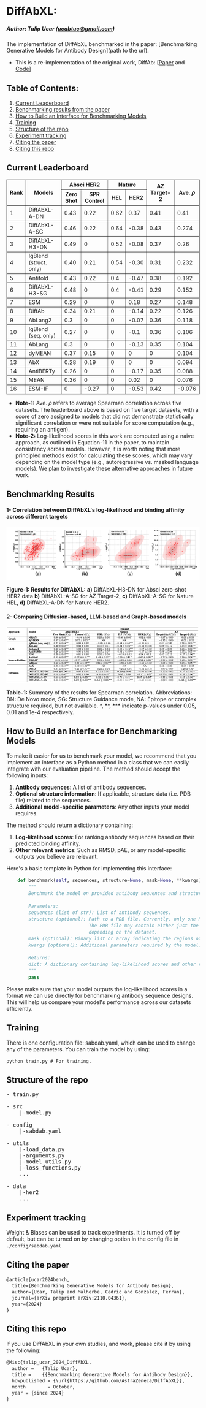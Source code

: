# DiffAbXL: 
##### Author: Talip Ucar (ucabtuc@gmail.com)

The implementation of DiffAbXL benchmarked in the paper: [Benchmarking Generative Models for Antibody Design](path to the url). 

- This is a re-implementation of the original work, DiffAb: [[Paper](https://www.biorxiv.org/content/10.1101/2022.07.10.499510v5.abstract) and [Code](https://github.com/luost26/diffab/tree/main?tab=readme-ov-file)]


## Table of Contents:

1. [Current Leaderboard](#current-leaderboard)
2. [Benchmarking results from the paper](#benchmarking-results)
3. [How to Build an Interface for Benchmarking Models](#how-to-build-an-interface-for-benchmarking-models)
4. [Training](#training)
5. [Structure of the repo](#structure-of-the-repo)
6. [Experiment tracking](#experiment-tracking)
7. [Citing the paper](#citing-the-paper)
8. [Citing this repo](#citing-this-repo)


## Current Leaderboard

<table border="1">
  <tr>
    <th rowspan="2">Rank</th>
    <th rowspan="2">Models</th>
    <th colspan="2">Absci HER2</th>
    <th colspan="2">Nature</th>
    <th rowspan="2">AZ Target-2</th>
    <th rowspan="2">Ave. 𝜌</th>
  </tr>
  <tr>
    <th>Zero Shot</th>
    <th>SPR Control</th>
    <th>HEL</th>
    <th>HER2</th>
  </tr>
  <tr>
    <td>1</td>
    <td>DiffAbXL-A-DN</td>
    <td>0.43</td>
    <td>0.22</td>
    <td>0.62</td>
    <td>0.37</td>
    <td>0.41</td>
    <td>0.41</td>
  </tr>
  <tr>
    <td>2</td>
    <td>DiffAbXL-A-SG</td>
    <td>0.46</td>
    <td>0.22</td>
    <td>0.64</td>
    <td>-0.38</td>
    <td>0.43</td>
    <td>0.274</td>
  </tr>
  <tr>
    <td>3</td>
    <td>DiffAbXL-H3-DN</td>
    <td>0.49</td>
    <td>0</td>
    <td>0.52</td>
    <td>-0.08</td>
    <td>0.37</td>
    <td>0.26</td>
  </tr>
  <tr>
    <td>4</td>
    <td>IgBlend (struct. only)</td>
    <td>0.40</td>
    <td>0.21</td>
    <td>0.54</td>
    <td>-0.30</td>
    <td>0.31</td>
    <td>0.232</td>
  </tr>
  <tr>
    <td>5</td>
    <td>Antifold</td>
    <td>0.43</td>
    <td>0.22</td>
    <td>0.4</td>
    <td>-0.47</td>
    <td>0.38</td>
    <td>0.192</td>
  </tr>
  <tr>
    <td>6</td>
    <td>DiffAbXL-H3-SG</td>
    <td>0.48</td>
    <td>0</td>
    <td>0.4</td>
    <td>-0.41</td>
    <td>0.29</td>
    <td>0.152</td>
  </tr>
  <tr>
    <td>7</td>
    <td>ESM</td>
    <td>0.29</td>
    <td>0</td>
    <td>0</td>
    <td>0.18</td>
    <td>0.27</td>
    <td>0.148</td>
  </tr>
  <tr>
    <td>8</td>
    <td>DiffAb</td>
    <td>0.34</td>
    <td>0.21</td>
    <td>0</td>
    <td>-0.14</td>
    <td>0.22</td>
    <td>0.126</td>
  </tr>
  <tr>
    <td>9</td>
    <td>AbLang2</td>
    <td>0.3</td>
    <td>0</td>
    <td>0</td>
    <td>-0.07</td>
    <td>0.36</td>
    <td>0.118</td>
  </tr>
  <tr>
    <td>10</td>
    <td>IgBlend (seq. only)</td>
    <td>0.27</td>
    <td>0</td>
    <td>0</td>
    <td>-0.1</td>
    <td>0.36</td>
    <td>0.106</td>
  </tr>
  <tr>
    <td>11</td>
    <td>AbLang</td>
    <td>0.3</td>
    <td>0</td>
    <td>0</td>
    <td>-0.13</td>
    <td>0.35</td>
    <td>0.104</td>
  </tr>
  <tr>
    <td>12</td>
    <td>dyMEAN</td>
    <td>0.37</td>
    <td>0.15</td>
    <td>0</td>
    <td>0</td>
    <td>0</td>
    <td>0.104</td>
  </tr>
  <tr>
    <td>13</td>
    <td>AbX</td>
    <td>0.28</td>
    <td>0.19</td>
    <td>0</td>
    <td>0</td>
    <td>0</td>
    <td>0.094</td>
  </tr>
  <tr>
    <td>14</td>
    <td>AntiBERTy</td>
    <td>0.26</td>
    <td>0</td>
    <td>0</td>
    <td>-0.17</td>
    <td>0.35</td>
    <td>0.088</td>
  </tr>
  <tr>
    <td>15</td>
    <td>MEAN</td>
    <td>0.36</td>
    <td>0</td>
    <td>0</td>
    <td>0.02</td>
    <td>0</td>
    <td>0.076</td>
  </tr>
  <tr>
    <td>16</td>
    <td>ESM-IF</td>
    <td>0</td>
    <td>-0.27</td>
    <td>0</td>
    <td>-0.53</td>
    <td>0.42</td>
    <td>-0.076</td>
  </tr>
</table>

- **Note-1:** Ave. 𝜌 refers to average Spearman correlation across five datasets. The leaderboard above is based on five target datasets, with a score of zero assigned to models that did not demonstrate statistically significant correlation or were not suitable for score computation (e.g., requiring an antigen).
- **Note-2:** Log-likelihood scores in this work are computed using a naive approach, as outlined in Equation-11 in the paper, to maintain consistency across models. However, it is worth noting that more principled methods exist for calculating these scores, which may vary depending on the model type (e.g., autoregressive vs. masked language models). We plan to investigate these alternative approaches in future work.

## Benchmarking Results
#### 1- Correlation between DiffAbXL's log-likelihood and binding affinity across different targets 

![Results-1](./assets/diffabxl_results1.png)

**Figure-1: Results for DiffAbXL:** **a)** DiffAbXL-H3-DN for Absci zero-shot HER2 data **b)** DiffAbXL-A-SG for AZ Target-2, **c)** DiffAbXL-A-SG for Nature HEL, **d)** DiffAbXL-A-DN for Nature HER2.

#### 2- Comparing Diffusion-based, LLM-based and Graph-based models     

![Results-2](./assets/diffabxl_results2.png)

**Table-1:** Summary of the results for Spearman correlation. Abbreviations: DN: De Novo mode, SG: Structure Guidance mode, NA: Epitope or complex structure required, but not available. *, **, *** indicate p-values under 0.05, 0.01 and 1e-4 respectively. 

## How to Build an Interface for Benchmarking Models
To make it easier for us to benchmark your model, we recommend that you implement an interface as a Python method in a class that we can easily integrate with our evaluation pipeline. The method should accept the following inputs:
1. **Antibody sequences**: A list of antibody sequences.
2. **Optional structure information**: If applicable, structure data (i.e. PDB file) related to the sequences.
3. **Additional model-specific parameters**: Any other inputs your model requires.

The method should return a dictionary containing:
1. **Log-likelihood scores**: For ranking antibody sequences based on their predicted binding affinity.
2. **Other relevant metrics**: Such as RMSD, pAE, or any model-specific outputs you believe are relevant.

Here's a basic template in Python for implementing this interface:

```python
    def benchmark(self, sequences, structure=None, mask=None, **kwargs):
        """
        Benchmark the model on provided antibody sequences and structures.

        Parameters:
        sequences (list of str): List of antibody sequences.
        structure (optional): Path to a PDB file. Currently, only one PDB file is provided per target dataset.
                              The PDB file may contain either just the antibody or an antibody-antigen complex,
                              depending on the dataset.
        mask (optional): Binary list or array indicating the regions of interest in the sequences for metric calculations.
        kwargs (optional): Additional parameters required by the model.

        Returns:
        dict: A dictionary containing log-likelihood scores and other relevant metrics.
        """
        pass
```

Please make sure that your model outputs the log-likelihood scores in a format we can use directly for benchmarking antibody sequence designs. This will help us compare your model's performance across our datasets efficiently.



## Training
There is one configuration file: sabdab.yaml, which can be used to change any of the parameters. You can train the model by using:

```
python train.py # For training. 
```


## Structure of the repo

<pre>
- train.py

- src
    |-model.py
    
- config
    |-sabdab.yaml
    
- utils
    |-load_data.py
    |-arguments.py
    |-model_utils.py
    |-loss_functions.py
    ...
    
- data
    |-her2
    ...
</pre>



## Experiment tracking
Weight & Biases can be used to track experiments. It is turned off by default, but can be turned on by changing option in the config file in ```./config/sabdab.yaml```


## Citing the paper

```
@article{ucar2024bench,
  title={Benchmarking Generative Models for Antibody Design},
  author={Ucar, Talip and Malherbe, Cedric and Gonzalez, Ferran},
  journal={arXiv preprint arXiv:2110.04361},
  year={2024}
}
```

## Citing this repo
If you use DiffAbXL in your own studies, and work, please cite it by using the following:

```
@Misc{talip_ucar_2024_DiffAbXL,
  author =   {Talip Ucar},
  title =    {{Benchmarking Generative Models for Antibody Design}},
  howpublished = {\url{https://github.com/AstraZeneca/DiffAbXL}},
  month        = October,
  year = {since 2024}
}
```
